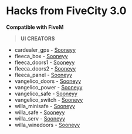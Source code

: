 # Hacks from FiveCity 3.0 
**Compatible with FiveM**


> **UI CREATORS**
 - cardealer_gps - [Sooneyy](https://github.com/Sooneyy)
 - fleeca_box - [Sooneyy](https://github.com/Sooneyy)
 - fleeca_doors1 - [Sooneyy](https://github.com/Sooneyy)
 - fleeca_doors2 - [Sooneyy](https://github.com/Sooneyy)
 - fleeca_panel - [Sooneyy](https://github.com/Sooneyy)
 - vangelico_doors - [Sooneyy](https://github.com/Sooneyy)
 - vangelico_power - [Sooneyy](https://github.com/Sooneyy)
 - vangelico_safe - [Sooneyy](https://github.com/Sooneyy)
 - vangelico_switch - [Sooneyy](https://github.com/Sooneyy)
 - willa_minisafe - [Sooneyy](https://github.com/Sooneyy)
 - willa_safe - [Sooneyy](https://github.com/Sooneyy)
 - willa_serv - [Sooneyy](https://github.com/Sooneyy)
 - willa_winedoors - [Sooneyy](https://github.com/Sooneyy)
